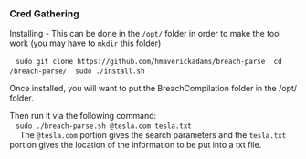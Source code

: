 ### Cred Gathering

Installing - This can be done in the `/opt/` folder in order to make the tool work (you may have to `mkdir` this folder)

&ensp;	`sudo git clone https://github.com/hmaverickadams/breach-parse`
&ensp;	`cd /breach-parse/`
&ensp;	`sudo ./install.sh`

Once installed, you will want to put the BreachCompilation folder in the /opt/ folder.

Then run it via the following command:  
&ensp;	`sudo ./breach-parse.sh @tesla.com tesla.txt`  
&ensp;&ensp;		The `@tesla.com` portion gives the search parameters and the `tesla.txt` portion gives the location of the information to be put into a txt file.  
